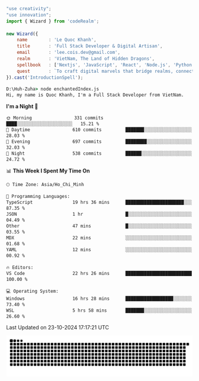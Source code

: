 <!--x axis divider-->

```js 
"use creativity";
"use innovation";
import { Wizard } from 'codeRealm';

new Wizard({
    name        : 'Le Quoc Khanh',
    title       : 'Full Stack Developer & Digital Artisan',
    email       : 'lee.cois.dev@gmail.com',
    realm       : 'VietNam, The Land of Hidden Dragons',
    spellbook   : ['Nextjs', 'JavaScript', 'React', 'Node.js', 'Python', 'Django', 'Cloud Services'],
    quest       : `To craft digital marvels that bridge realms, connect cultures, and bring imagination to life.`,
}).cast('IntroductionSpell');
```

```cmd
D:\Huh-Zuha> node enchantedIndex.js
Hi, my name is Quoc Khanh, I'm a Full Stack Developer from VietNam.
```
<!--START_SECTION:waka-->
**I'm a Night 🦉** 

```text
🌞 Morning                331 commits         ████░░░░░░░░░░░░░░░░░░░░░   15.21 % 
🌆 Daytime                610 commits         ███████░░░░░░░░░░░░░░░░░░   28.03 % 
🌃 Evening                697 commits         ████████░░░░░░░░░░░░░░░░░   32.03 % 
🌙 Night                  538 commits         ██████░░░░░░░░░░░░░░░░░░░   24.72 % 
```


📊 **This Week I Spent My Time On** 

```text
🕑︎ Time Zone: Asia/Ho_Chi_Minh

💬 Programming Languages: 
TypeScript               19 hrs 36 mins      ██████████████████████░░░   87.35 % 
JSON                     1 hr                █░░░░░░░░░░░░░░░░░░░░░░░░   04.49 % 
Other                    47 mins             █░░░░░░░░░░░░░░░░░░░░░░░░   03.55 % 
MDX                      22 mins             ░░░░░░░░░░░░░░░░░░░░░░░░░   01.68 % 
YAML                     12 mins             ░░░░░░░░░░░░░░░░░░░░░░░░░   00.92 % 

🔥 Editors: 
VS Code                  22 hrs 26 mins      █████████████████████████   100.00 % 

💻 Operating System: 
Windows                  16 hrs 28 mins      ██████████████████░░░░░░░   73.40 % 
WSL                      5 hrs 58 mins       ███████░░░░░░░░░░░░░░░░░░   26.60 % 
```


 Last Updated on 23-10-2024 17:17:21 UTC
<!--END_SECTION:waka-->
<picture>
  <source media="(prefers-color-scheme: dark)" srcset="https://raw.githubusercontent.com/leecois/leecois/output/github-contribution-grid-snake-dark.svg">
  <source media="(prefers-color-scheme: light)" srcset="https://raw.githubusercontent.com/leecois/leecois/output/github-contribution-grid-snake.svg">
  <img alt="github contribution grid snake animation" src="https://raw.githubusercontent.com/leecois/leecois/output/github-contribution-grid-snake.svg">
</picture>
